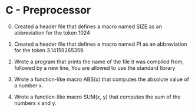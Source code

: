 # C - Preprocessor

0. Created a header file that defines a macro named SIZE as an abbreviation for the token 1024

1. Created a header file that defines a macro named PI as an abbreviation for the token 3.14159265359.

2. Wrote a program that prints the name of the file it was compiled from, followed by a new line, You are allowed to use the standard library

3. Wrote a function-like macro ABS(x) that computes the absolute value of a number x.

4. Wrote a function-like macro SUM(x, y) that computes the sum of the numbers x and y.
